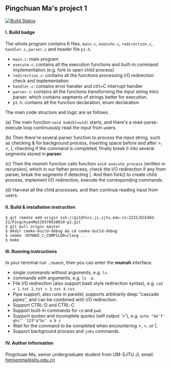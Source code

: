 ## Pingchuan Ma's project 1

[![Build Status](https://focs.ji.sjtu.edu.cn:2222/api/badges/ECE482-22/PingchuanMa519370910019-p1/status.svg?ref=refs/heads/master)](https://focs.ji.sjtu.edu.cn:2222/ECE482-22/PingchuanMa519370910019-p1)

#### I. Build badge
The whole program contains 6 files, `main.c`, `execute.c`, `redirection.c`, `handler.c`, `parser.c` and header file `p1.h`.
- `main.c`: main program
- `execute.c`: contains all the execution functions and built-in command implementation (e.g. fork to open child process)
- `redirection.c`: contains all the functions processing I/O redirection check and implementation
- `handler.c`: contains error handler and ctrl+C interrupt handler
- `parser.c`: contains all the functions transforming the input string intro parser, which contains segments of strings better for execution.
- `p1.h`: contains all the function declaration, enum declaration

The main code structure and logic are as follows.

(a) The main function `void mumsh(void)` starts, and there's a read-parse-execute loop continuously read the input from users.

(b) Then there're several parser function to process the input string, such as checking & for background process, inserting space before and after >, <, |, checking if the command is completed, finally break it into several segments stored in **parser**.

(c) Then the mumsh function calls function `void execute_process` (written in recursion), which in our father process, check the I/O redirection if any from parser, break the segments if detecting |. And then fork() to create child process, implement I/O redirection, execute the corresponding commands.

(d) Harvest all the child processes, and then continue reading input from users. 

#### II. Build & installation instruction
```shell
$ git remote add origin ssh://git@focs.ji.sjtu.edu.cn:2222/ECE482-22/PingchuanMa519370910019-p1.git
$ git pull origin master
$ mkdir cmake-build-debug && cd cmake-build-debug
$ cmake -DCMAKE_C_COMPILER=clang ..
$ make
```

#### III. Running instructions
In your terminal run `./mumsh`, then you can enter the **mumsh** interface.
- single commands without arguments, e.g. `ls`.
- commands with arguments, e.g. `ls -a`.
- File I/O redirection (also support bash style redirection syntax), e.g. `cat < 1.txt 2.txt > 3.txt 4.txt`. 
- Pipe support, also runs in parallel, supports arbitrarily deep "cascade pipes", and can be combined with I/O redirection.
- Support CTRL-D and CTRL-C
- Support built-in commands for `cd` and `pwd`.
- Support quotes and incomplete quotes (will output '>'), e.g. `echo "de'f' ghi" '123"a"bc' a b c`
- Wait for the command to be completed when encountering >, <, or |.
- Support background process and `jobs` commands.


#### IV. Author information
Pingchuan Ma, senior undergraduate student from UM-SJTU JI, email: hensonma@sjtu.edu.cn



